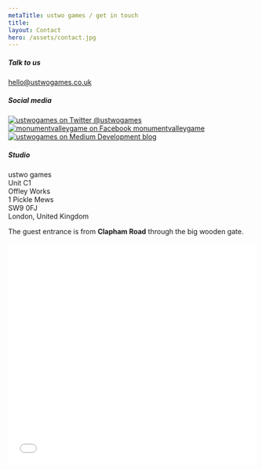 ```yaml
---
metaTitle: ustwo games / get in touch
title:
layout: Contact
hero: /assets/contact.jpg
---
```


<div class='squashed-columns'>
<div class='content-box inline-images big-links'>

##### Talk to us
[hello@ustwogames.co.uk](mailto:hello@ustwogames.co.uk)  


##### Social media

[![ustwogames on Twitter](/assets/twitter.svg) @ustwogames](https://www.twitter.com/ustwogames)  
[![monumentvalleygame on Facebook](/assets/facebook.svg) monumentvalleygame](https://www.facebook.com/monumentvalleygame/)  
[![ustwogames on Medium](/assets/medium.svg) Development blog](https://medium.com/@ustwogames)

</div>

<div class='content-box'>

##### Studio

ustwo games  
Unit C1  
Offley Works  
1 Pickle Mews  
SW9 0FJ  
London, United Kingdom

The guest entrance is from **Clapham Road** through the big wooden gate.

</div>

</div>

<div class='content-box'>
  <div class='squashed'>
    <div class='fluid-embed'>
      <iframe src="//www.google.com/maps/embed?pb=!1m18!1m12!1m3!1d2484.8026120943214!2d-0.11554537867375589!3d51.48013736932205!2m3!1f0!2f0!3f0!3m2!1i1024!2i768!4f13.1!3m3!1m2!1s0x0%3A0x2d70846bce702a0!2sustwo+games!5e0!3m2!1sen!2sus!4v1479374791370" width="100%" height="450" frameborder="0" style="border:0" allowfullscreen></iframe>
    </div>
  </div>
</div>
